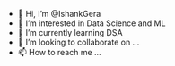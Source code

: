 - 👋 Hi, I’m @IshankGera
- 👀 I’m interested in Data Science and ML
- 🌱 I’m currently learning DSA
- 💞️ I’m looking to collaborate on ...
- 📫 How to reach me ...

<!---
IshankGera/IshankGera is a ✨ special ✨ repository because its `README.md` (this file) appears on your GitHub profile.
You can click the Preview link to take a look at your changes.
--->

